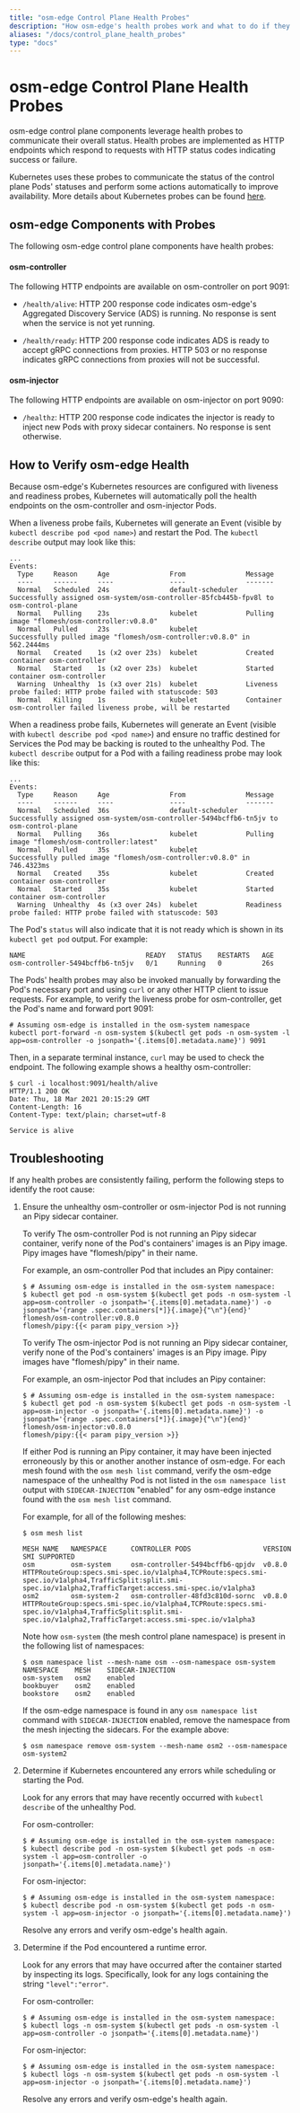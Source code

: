 ```yaml
---
title: "osm-edge Control Plane Health Probes"
description: "How osm-edge's health probes work and what to do if they fail"
aliases: "/docs/control_plane_health_probes"
type: "docs"
---
```


# osm-edge Control Plane Health Probes

osm-edge control plane components leverage health probes to communicate their overall status. Health probes are implemented as HTTP endpoints which respond to requests with HTTP status codes indicating success or failure.

Kubernetes uses these probes to communicate the status of the control plane Pods' statuses and perform some actions automatically to improve availability. More details about Kubernetes probes can be found [here](https://kubernetes.io/docs/tasks/configure-pod-container/configure-liveness-readiness-startup-probes/).

## osm-edge Components with Probes

The following osm-edge control plane components have health probes:

#### osm-controller

The following HTTP endpoints are available on osm-controller on port 9091:

- `/health/alive`: HTTP 200 response code indicates osm-edge's Aggregated Discovery Service (ADS) is running. No response is sent when the service is not yet running.

- `/health/ready`: HTTP 200 response code indicates ADS is ready to accept gRPC connections from proxies. HTTP 503 or no response indicates gRPC connections from proxies will not be successful.

#### osm-injector

The following HTTP endpoints are available on osm-injector on port 9090:

- `/healthz`: HTTP 200 response code indicates the injector is ready to inject new Pods with proxy sidecar containers. No response is sent otherwise.

## How to Verify osm-edge Health

Because osm-edge's Kubernetes resources are configured with liveness and readiness probes, Kubernetes will automatically poll the health endpoints on the osm-controller and osm-injector Pods.

When a liveness probe fails, Kubernetes will generate an Event (visible by `kubectl describe pod <pod name>`) and restart the Pod. The `kubectl describe` output may look like this:

```
...
Events:
  Type     Reason     Age               From               Message
  ----     ------     ----              ----               -------
  Normal   Scheduled  24s               default-scheduler  Successfully assigned osm-system/osm-controller-85fcb445b-fpv8l to osm-control-plane
  Normal   Pulling    23s               kubelet            Pulling image "flomesh/osm-controller:v0.8.0"
  Normal   Pulled     23s               kubelet            Successfully pulled image "flomesh/osm-controller:v0.8.0" in 562.2444ms
  Normal   Created    1s (x2 over 23s)  kubelet            Created container osm-controller
  Normal   Started    1s (x2 over 23s)  kubelet            Started container osm-controller
  Warning  Unhealthy  1s (x3 over 21s)  kubelet            Liveness probe failed: HTTP probe failed with statuscode: 503
  Normal   Killing    1s                kubelet            Container osm-controller failed liveness probe, will be restarted
```

When a readiness probe fails, Kubernetes will generate an Event (visible with `kubectl describe pod <pod name>`) and ensure no traffic destined for Services the Pod may be backing is routed to the unhealthy Pod. The `kubectl describe` output for a Pod with a failing readiness probe may look like this:

```
...
Events:
  Type     Reason     Age               From               Message
  ----     ------     ----              ----               -------
  Normal   Scheduled  36s               default-scheduler  Successfully assigned osm-system/osm-controller-5494bcffb6-tn5jv to osm-control-plane
  Normal   Pulling    36s               kubelet            Pulling image "flomesh/osm-controller:latest"
  Normal   Pulled     35s               kubelet            Successfully pulled image "flomesh/osm-controller:v0.8.0" in 746.4323ms
  Normal   Created    35s               kubelet            Created container osm-controller
  Normal   Started    35s               kubelet            Started container osm-controller
  Warning  Unhealthy  4s (x3 over 24s)  kubelet            Readiness probe failed: HTTP probe failed with statuscode: 503
```

The Pod's `status` will also indicate that it is not ready which is shown in its `kubectl get pod` output. For example:

```
NAME                              READY   STATUS    RESTARTS   AGE
osm-controller-5494bcffb6-tn5jv   0/1     Running   0          26s
```

The Pods' health probes may also be invoked manually by forwarding the Pod's necessary port and using `curl` or any other HTTP client to issue requests. For example, to verify the liveness probe for osm-controller, get the Pod's name and forward port 9091:

```
# Assuming osm-edge is installed in the osm-system namespace
kubectl port-forward -n osm-system $(kubectl get pods -n osm-system -l app=osm-controller -o jsonpath='{.items[0].metadata.name}') 9091
```

Then, in a separate terminal instance, `curl` may be used to check the endpoint. The following example shows a healthy osm-controller:

```console
$ curl -i localhost:9091/health/alive
HTTP/1.1 200 OK
Date: Thu, 18 Mar 2021 20:15:29 GMT
Content-Length: 16
Content-Type: text/plain; charset=utf-8

Service is alive
```

## Troubleshooting

If any health probes are consistently failing, perform the following steps to identify the root cause:

1. Ensure the unhealthy osm-controller or osm-injector Pod is not running an Pipy sidecar container.

    To verify The osm-controller Pod is not running an Pipy sidecar container, verify none of the Pod's containers' images is an Pipy image. Pipy images have "flomesh/pipy" in their name.

    For example, an osm-controller Pod that includes an Pipy container:
    ```console
    $ # Assuming osm-edge is installed in the osm-system namespace:
    $ kubectl get pod -n osm-system $(kubectl get pods -n osm-system -l app=osm-controller -o jsonpath='{.items[0].metadata.name}') -o jsonpath='{range .spec.containers[*]}{.image}{"\n"}{end}'
    flomesh/osm-controller:v0.8.0
    flomesh/pipy:{{< param pipy_version >}}
    ```

    To verify The osm-injector Pod is not running an Pipy sidecar container, verify none of the Pod's containers' images is an Pipy image. Pipy images have "flomesh/pipy" in their name.

    For example, an osm-injector Pod that includes an Pipy container:
    ```console
    $ # Assuming osm-edge is installed in the osm-system namespace:
    $ kubectl get pod -n osm-system $(kubectl get pods -n osm-system -l app=osm-injector -o jsonpath='{.items[0].metadata.name}') -o jsonpath='{range .spec.containers[*]}{.image}{"\n"}{end}'
    flomesh/osm-injector:v0.8.0
    flomesh/pipy:{{< param pipy_version >}}
    ```

    If either Pod is running an Pipy container, it may have been injected erroneously by this or another another instance of osm-edge. For each mesh found with the `osm mesh list` command, verify the osm-edge namespace of the unhealthy Pod is not listed in the `osm namespace list` output with `SIDECAR-INJECTION` "enabled" for any osm-edge instance found with the `osm mesh list` command.

    For example, for all of the following meshes:

    ```console
    $ osm mesh list

    MESH NAME   NAMESPACE      CONTROLLER PODS                  VERSION     SMI SUPPORTED
    osm         osm-system     osm-controller-5494bcffb6-qpjdv  v0.8.0      HTTPRouteGroup:specs.smi-spec.io/v1alpha4,TCPRoute:specs.smi-spec.io/v1alpha4,TrafficSplit:split.smi-spec.io/v1alpha2,TrafficTarget:access.smi-spec.io/v1alpha3
    osm2        osm-system-2   osm-controller-48fd3c810d-sornc  v0.8.0      HTTPRouteGroup:specs.smi-spec.io/v1alpha4,TCPRoute:specs.smi-spec.io/v1alpha4,TrafficSplit:split.smi-spec.io/v1alpha2,TrafficTarget:access.smi-spec.io/v1alpha3
    ```

    Note how `osm-system` (the mesh control plane namespace) is present in the following list of namespaces:

    ```console
    $ osm namespace list --mesh-name osm --osm-namespace osm-system
    NAMESPACE    MESH    SIDECAR-INJECTION
    osm-system   osm2    enabled
    bookbuyer    osm2    enabled
    bookstore    osm2    enabled
    ```

    If the osm-edge namespace is found in any `osm namespace list` command with `SIDECAR-INJECTION` enabled, remove the namespace from the mesh injecting the sidecars. For the example above:

    ```console
    $ osm namespace remove osm-system --mesh-name osm2 --osm-namespace osm-system2
    ```

1. Determine if Kubernetes encountered any errors while scheduling or starting the Pod.

    Look for any errors that may have recently occurred with `kubectl describe` of the unhealthy Pod.

    For osm-controller:

    ```console
    $ # Assuming osm-edge is installed in the osm-system namespace:
    $ kubectl describe pod -n osm-system $(kubectl get pods -n osm-system -l app=osm-controller -o jsonpath='{.items[0].metadata.name}')
    ```

    For osm-injector:

    ```console
    $ # Assuming osm-edge is installed in the osm-system namespace:
    $ kubectl describe pod -n osm-system $(kubectl get pods -n osm-system -l app=osm-injector -o jsonpath='{.items[0].metadata.name}')
    ```

    Resolve any errors and verify osm-edge's health again.

1. Determine if the Pod encountered a runtime error.

    Look for any errors that may have occurred after the container started by inspecting its logs. Specifically, look for any logs containing the string `"level":"error"`.

    For osm-controller:

    ```console
    $ # Assuming osm-edge is installed in the osm-system namespace:
    $ kubectl logs -n osm-system $(kubectl get pods -n osm-system -l app=osm-controller -o jsonpath='{.items[0].metadata.name}')
    ```

    For osm-injector:

    ```console
    $ # Assuming osm-edge is installed in the osm-system namespace:
    $ kubectl logs -n osm-system $(kubectl get pods -n osm-system -l app=osm-injector -o jsonpath='{.items[0].metadata.name}')
    ```

    Resolve any errors and verify osm-edge's health again.
